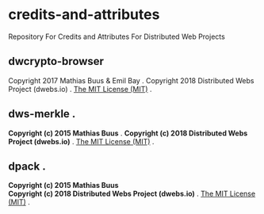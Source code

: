 # credits-and-attributes
Repository For Credits and Attributes For Distributed Web Projects

## dwcrypto-browser
Copyright 2017 Mathias Buus & Emil Bay . 
Copyright 2018 Distributed Webs Project (dwebs.io) . 
[The MIT License (MIT)](LICENSE_MIT) . 
  
## dws-merkle . 
**Copyright (c) 2015 Mathias Buus** . 
**Copyright (c) 2018 Distributed Webs Project (dwebs.io)** . 
[The MIT License (MIT)](LICENSE_MIT) . 

## dpack . 
**Copyright (c) 2015 Mathias Buus**     
**Copyright (c) 2018 Distributed Webs Project (dwebs.io)** . 
[The MIT License (MIT)](LICENSE_MIT) . 

